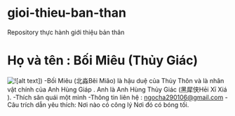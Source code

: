 # gioi-thieu-ban-than
Repository thực hành giới thiệu bản thân
# Họ và tên : Bối Miêu (Thủy Giác)
![![![alt text](image-1.png)])](https://anhhungtraidat.wordpress.com/gioi-thieu/)
-Bối Miêu (北淼Běi Miǎo) là hậu duệ của Thủy Thôn và là nhân vật chính của Anh Hùng Giáp . Anh là Anh Hùng Thủy Giác (黑犀侠Hēi Xī Xiá ).
-Thích săn quái một mình
-Thông tin liên hệ : ngocha290106@gmail.com
-Câu trích dẫn yêu thích: 
Nơi nào có công lý 
Nơi đó có bóng tối.
